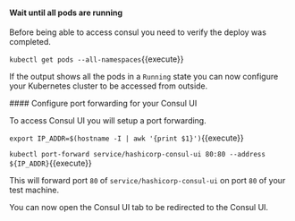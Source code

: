 #### Wait until all pods are running

Before being able to access consul you need to verify the deploy was completed.

`kubectl get pods --all-namespaces`{{execute}}

If the output shows all the pods in a `Running` state you can now configure your Kubernetes cluster to be accessed from outside.

#### Configure port forwarding for your Consul UI

To access Consul UI you will setup a port forwarding.

`export IP_ADDR=$(hostname -I | awk '{print $1}')`{{execute}}

`kubectl port-forward service/hashicorp-consul-ui 80:80 --address ${IP_ADDR}`{{execute}}

This will forward port `80` of `service/hashicorp-consul-ui` on port `80` of your test machine.

You can now open the Consul UI tab to be redirected to the Consul UI.




